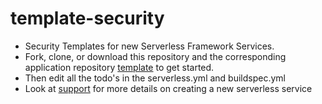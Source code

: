 # template-security
- Security Templates for new Serverless Framework Services.
- Fork, clone, or download this repository and the corresponding application repository [template](https://github.com/pariveda-serverless/template) to get started.
- Then edit all the todo's in the serverless.yml and buildspec.yml
- Look at [support](https://github.com/pariveda-serverless/support/tree/master/create-new-service) for more details on creating a new serverless service

